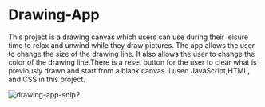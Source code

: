 # Drawing-App
This project is a drawing canvas which users can use during their leisure time to relax and unwind while they draw pictures. The app allows the user to change the size of the drawing line. It also allows the user to change the color of the drawing line.There is a reset button for the user to clear what is previously drawn and start from a blank canvas. I used JavaScript,HTML, and CSS in this project.

![drawing-app-snip2](https://user-images.githubusercontent.com/88254705/214164135-fbff6663-4f2b-47cf-86a9-8890019f0de9.PNG)
